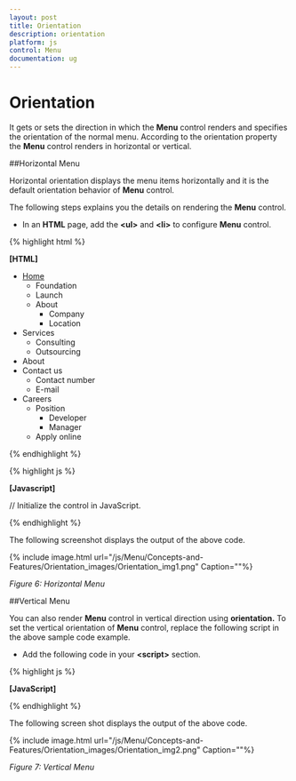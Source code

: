 ```yaml
---
layout: post
title: Orientation
description: orientation
platform: js
control: Menu
documentation: ug
---
```


# Orientation

It gets or sets the direction in which the **Menu** control renders and specifies the orientation of the normal menu.  According to the orientation property the **Menu** control renders in horizontal or vertical.

##Horizontal Menu

Horizontal orientation displays the menu items horizontally and it is the default orientation behavior of **Menu** control. 

The following steps explains you the details on rendering the **Menu** control. 

* In an **HTML** page, add the **&lt;ul&gt;** and **&lt;li&gt;** to configure **Menu** control.

{% highlight html %}

**[HTML]** 
   
<div>
    <ul id="menucontrol">
        <li id="home">
            <a href="#">Home</a>
            <ul>
                <li><a>Foundation</a></li>
                <li><a>Launch</a></li>
                <li>
                    <a>About</a>
                    <ul>
                        <li><a>Company</a></li>
                        <li><a>Location</a></li>
                    </ul>
                </li>
            </ul>
        </li>
        <li id="Services">
            <a>Services</a>
            <ul>
                <li><a>Consulting</a></li>
                <li><a>Outsourcing</a></li>
            </ul>
        </li>
        <li id="About"><a>About</a></li>
        <li id="Contact">
            <a>Contact us</a>
            <ul>
                <li><a>Contact number</a></li>
                <li><a>E-mail</a></li>
            </ul>
        </li>
        <li id="Careers">
            <a>Careers</a>
            <ul>
                <li>
                    <a>Position</a>
                    <ul>
                        <li><a>Developer</a></li>
                        <li><a>Manager</a></li>
                    </ul>
                </li>
                <li><a>Apply online</a></li>
            </ul>
        </li>
    </ul>
</div>

{% endhighlight %}

{% highlight js %}

**[Javascript]**
     
// Initialize the control in JavaScript.

<script type="text/javascript">
    jQuery(function ($) {
        $("#menucontrol").ejMenu({ width: 500 });
    });
</script>

{% endhighlight %}


The following screenshot displays the output of the above code.        

{% include image.html url="/js/Menu/Concepts-and-Features/Orientation_images/Orientation_img1.png" Caption=""%}

_Figure 6: Horizontal Menu_

##Vertical Menu

You can also render **Menu** control in vertical direction using **orientation.** To set the vertical orientation of **Menu** control, replace the following script in the above sample code example.

* Add the following code in your **&lt;script&gt;** section.



{% highlight js %}

**[JavaScript]**
<script type="text/javascript">
    jQuery(function ($) {
        $("#menucontrol").ejMenu({
            orientation: ej.Orientation.Vertical
        });
    });
</script>


{% endhighlight %}



The following screen shot displays the output of the above code.                       

{% include image.html url="/js/Menu/Concepts-and-Features/Orientation_images/Orientation_img2.png" Caption=""%}

_Figure 7: Vertical Menu_

